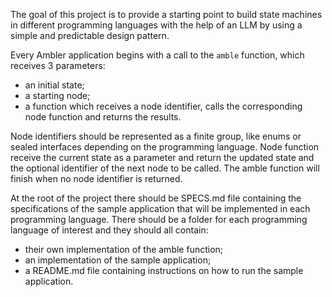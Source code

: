 The goal of this project is to provide a starting point to build state machines in different programming languages with the help of an LLM by using a simple and predictable design pattern.

Every Ambler application begins with a call to the `amble` function, which receives 3 parameters:
- an initial state;
- a starting node;
- a function which receives a node identifier, calls the corresponding node function and returns the results.

Node identifiers should be represented as a finite group, like enums or sealed interfaces depending on the programming language. Node function receive the current state as a parameter and return the updated state and the optional identifier of the next node to be called. The amble function will finish when no node identifier is returned.

At the root of the project there should be SPECS.md file containing the specifications of the sample application that will be implemented in each programming language. There should be a folder for each programming language of interest and they should all contain:
- their own implementation of the amble function;
- an implementation of the sample application; 
- a README.md file containing instructions on how to run the sample application.
